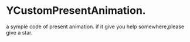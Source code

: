 # YCustomPresentAnimation.
a symple code of present animation.
if  it give you help somewhere,please give a star.
